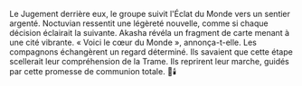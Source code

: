 Le Jugement derrière eux, le groupe suivit l'Éclat du Monde vers un sentier argenté.
Noctuvian ressentit une légèreté nouvelle, comme si chaque décision éclairait la suivante.
Akasha révéla un fragment de carte menant à une cité vibrante.
« Voici le cœur du Monde », annonça-t-elle.
Les compagnons échangèrent un regard déterminé.
Ils savaient que cette étape scellerait leur compréhension de la Trame.
Ils reprirent leur marche, guidés par cette promesse de communion totale.
🌌🕯️
